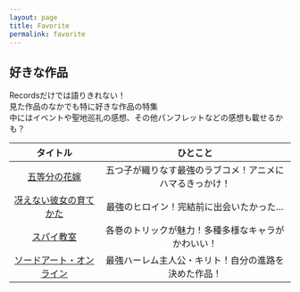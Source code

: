 ```yaml
---
layout: page
title: Favorite
permalink: favorite
---
```


## 好きな作品

Recordsだけでは語りきれない！  
見た作品のなかでも特に好きな作品の特集  
中にはイベントや聖地巡礼の感想、その他パンフレットなどの感想も載せるかも？

|タイトル|ひとこと|
|:-:|:-:|
|[五等分の花嫁](./gotobun)|五つ子が織りなす最強のラブコメ！アニメにハマるきっかけ！|
|[冴えない彼女の育てかた](./saekano)|最強のヒロイン！完結前に出会いたかった…|
|[スパイ教室](./spyroom)|各巻のトリックが魅力！多種多様なキャラがかわいい！|
|[ソードアート・オンライン](./sao)|最強ハーレム主人公・キリト！自分の進路を決めた作品！|
